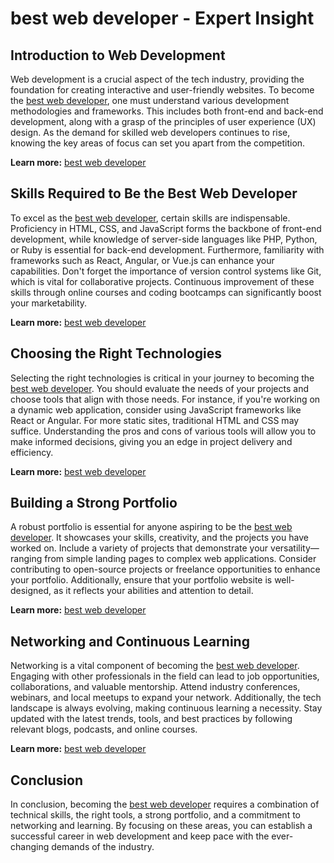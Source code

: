 # best web developer - Expert Insight

## Introduction to Web Development

Web development is a crucial aspect of the tech industry, providing the foundation for creating interactive and user-friendly websites. To become the <a href="gstechhub.com.ng" target="_blank" rel="noopener noreferrer">best web developer</a>, one must understand various development methodologies and frameworks. This includes both front-end and back-end development, along with a grasp of the principles of user experience (UX) design. As the demand for skilled web developers continues to rise, knowing the key areas of focus can set you apart from the competition.

**Learn more:** [best web developer](https://gstechhub.com.ng)

## Skills Required to Be the Best Web Developer

To excel as the <a href="gstechhub.com.ng" target="_blank" rel="noopener noreferrer">best web developer</a>, certain skills are indispensable. Proficiency in HTML, CSS, and JavaScript forms the backbone of front-end development, while knowledge of server-side languages like PHP, Python, or Ruby is essential for back-end development. Furthermore, familiarity with frameworks such as React, Angular, or Vue.js can enhance your capabilities. Don't forget the importance of version control systems like Git, which is vital for collaborative projects. Continuous improvement of these skills through online courses and coding bootcamps can significantly boost your marketability.

**Learn more:** [best web developer](https://gstechhub.com.ng)

## Choosing the Right Technologies

Selecting the right technologies is critical in your journey to becoming the <a href="gstechhub.com.ng" target="_blank" rel="noopener noreferrer">best web developer</a>. You should evaluate the needs of your projects and choose tools that align with those needs. For instance, if you're working on a dynamic web application, consider using JavaScript frameworks like React or Angular. For more static sites, traditional HTML and CSS may suffice. Understanding the pros and cons of various tools will allow you to make informed decisions, giving you an edge in project delivery and efficiency.

**Learn more:** [best web developer](https://gstechhub.com.ng)

## Building a Strong Portfolio

A robust portfolio is essential for anyone aspiring to be the <a href="gstechhub.com.ng" target="_blank" rel="noopener noreferrer">best web developer</a>. It showcases your skills, creativity, and the projects you have worked on. Include a variety of projects that demonstrate your versatility—ranging from simple landing pages to complex web applications. Consider contributing to open-source projects or freelance opportunities to enhance your portfolio. Additionally, ensure that your portfolio website is well-designed, as it reflects your abilities and attention to detail.

**Learn more:** [best web developer](https://gstechhub.com.ng)

## Networking and Continuous Learning

Networking is a vital component of becoming the <a href="gstechhub.com.ng" target="_blank" rel="noopener noreferrer">best web developer</a>. Engaging with other professionals in the field can lead to job opportunities, collaborations, and valuable mentorship. Attend industry conferences, webinars, and local meetups to expand your network. Additionally, the tech landscape is always evolving, making continuous learning a necessity. Stay updated with the latest trends, tools, and best practices by following relevant blogs, podcasts, and online courses.

**Learn more:** [best web developer](https://gstechhub.com.ng)

## Conclusion

In conclusion, becoming the <a href="gstechhub.com.ng" target="_blank" rel="noopener noreferrer">best web developer</a> requires a combination of technical skills, the right tools, a strong portfolio, and a commitment to networking and learning. By focusing on these areas, you can establish a successful career in web development and keep pace with the ever-changing demands of the industry.
